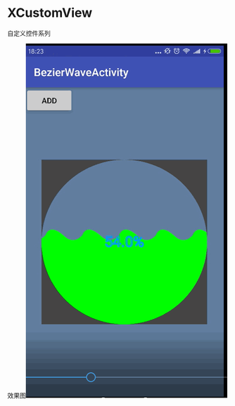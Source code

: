 # XCustomView
自定义控件系列


效果图![](https://github.com/GentleLi/XCustomView/blob/master/%E6%95%88%E6%9E%9C%E5%9B%BE.gif)

